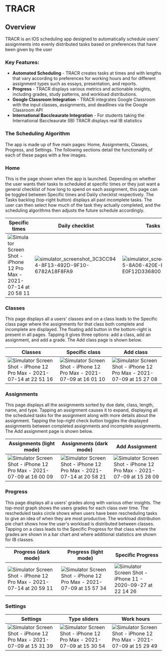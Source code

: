 # TRACR
## Overview

TRACR is an IOS scheduling app designed to automatically schedule users' assignments into evenly distributed tasks based on preferences that have been given by the user

### Key Features:
- **Automated Scheduling** - TRACR creates tasks at times and with lengths that vary according to preferences for working hours and for different assignment types such as essays, presentation, and reports. 
- **Progress** - TRACR displays various metrics and actionable insights, including grades, study patterns, and workload distributions.
- **Google Classroom Integration** - TRACR integrates Google Classroom with the input classes, assignments, and deadlines via the Google Classroom API
- **International Baccleaurate Integration** - For students taking the International Baccleaurate (IB) TRACR displays real IB statistics 

### The Scheduling Algorithm

The app is made up of five main pages: Home, Assignments, Classes, Progress, and Settings. The following sections detail the functionality of each of these pages with a few images.

### Home

This is the page shown when the app is launched. Depending on whether the user wants their tasks to scheduled at specific times or they just want a general checklist of how long to spend on each assignment, this page can be toggled between Specific times and Daiily checklist respectively. The Tasks backlog (top-right button) displays all past incomplete tasks. The user can then select how much of the task they actually completed, and the scheduling algorithms then adjusts the future schedule accordingly. 

|Specific times|Daily checklist|Tasks backlog|
|---|---|---|
|![Simulator Screen Shot - iPhone 12 Pro Max - 2021-07-14 at 20 58 11](https://user-images.githubusercontent.com/46422100/206752337-57e5842c-e572-41b7-9d70-1f3326a71c5e.png)|![simulator_screenshot_3C3CC944-8F13-492D-9F10-6782A18F8FA9](https://user-images.githubusercontent.com/46422100/206752367-aee57588-048e-43b1-98c9-bf24a404b2cd.png)|![simulator_screenshot_ADD47A05-8A06-420E-B144-E0F12D336800](https://user-images.githubusercontent.com/46422100/206752393-0839cb9b-4a37-47c9-b389-68a244409aa4.png)|

### Classes

This page displays all a users' classes and on a class leads to the Specific class page where the assignments for that class both complete and incomplete are displayed. The floating add button in the bottom-right is present in all pages. Tapping it gives three options: add a class, add an assignment, and add a grade. The Add class page is shown below. 

|Classes|Specific class|Add class|
|---|---|---|
|![Simulator Screen Shot - iPhone 12 Pro Max - 2021-07-14 at 22 51 16](https://user-images.githubusercontent.com/46422100/206757622-8154efc4-7316-475e-85e0-9c0b6562473c.png)|![Simulator Screen Shot - iPhone 12 Pro Max - 2021-07-09 at 16 01 10](https://user-images.githubusercontent.com/46422100/206757651-c8457966-e3a5-4dd7-8579-de612799f7ce.png)|![Simulator Screen Shot - iPhone 12 Pro Max - 2021-07-09 at 15 27 08](https://user-images.githubusercontent.com/46422100/206758839-7259454e-f312-4a97-bc16-1f06ec58b8ed.png)|![Uploading Simulator Screen Shot - iPhone 12 Pro Max - 2021-07-09 at 15.27.08.png…]()|

### Assignments

This page displays all the assignments sorted by due date, class, length, name, and type. Tapping an assignment causes it to expand, displaying all the scheduled tasks for the assignment along with more details about the assignment. Tapping the top-right check button toggles the displayed assignments between completed assignments and incomplete assignments. The Add assignment page is shown below.

|Assignments (light mode)|Assignments (dark mode)|Add Assignment|
|---|---|---|
|![Simulator Screen Shot - iPhone 12 Pro Max - 2021-07-09 at 16 00 09](https://user-images.githubusercontent.com/46422100/206762955-703045cc-25ff-4ea1-92ff-e803c6202ae8.png)|![Simulator Screen Shot - iPhone 12 Pro Max - 2021-07-14 at 20 58 21](https://user-images.githubusercontent.com/46422100/206762987-7511d375-6cb1-4b84-932d-018ff8f657c5.png)|![Simulator Screen Shot - iPhone 12 Pro Max - 2021-07-09 at 15 28 09](https://user-images.githubusercontent.com/46422100/206763037-52a8b833-18d2-4fb6-97b9-95172fcd1b6f.png)|

### Progress 

This page displays all a users' grades along with various other insights. The top-most graph shows the users grades for each class over time. The rescheduled tasks circle shows when users have been rescheduling tasks to give an idea of when they are most productive. The workload distribution pie chart shows how the user's workload is distributed between classes. Tapping on a class leads to the Specific Progress for that class where the grades are shown in a bar chart and where additional statistics are shown for IB classes.

|Progress (dark mode)|Progress (light mode)| Specific Progress|
|---|---|---|
|![Simulator Screen Shot - iPhone 12 Pro Max - 2021-07-14 at 20 59 11](https://user-images.githubusercontent.com/46422100/206812527-a8a3c159-e100-452e-804f-3899f1d02fb3.png)|![Simulator Screen Shot - iPhone 12 Pro Max - 2021-07-09 at 15 57 34](https://user-images.githubusercontent.com/46422100/206812549-dbfb98b1-ec90-4558-9cce-dfb2f6e8e9bf.png)|![Simulator Screen Shot - iPhone 11 - 2020-09-27 at 22 14 26](https://user-images.githubusercontent.com/46422100/206813474-8981ad26-d27c-4b1a-a49d-abfd52c527f1.png)|

### Settings

|Settings|Type sliders|Work hours|
|---|---|---|
|![Simulator Screen Shot - iPhone 12 Pro Max - 2021-07-09 at 15 31 39](https://user-images.githubusercontent.com/46422100/206813340-3638a276-4d3c-4419-b9e1-8b86a9824829.png)|![Simulator Screen Shot - iPhone 12 Pro Max - 2021-07-09 at 15 30 54](https://user-images.githubusercontent.com/46422100/206813360-0b614b73-3007-4aee-aa23-339affdca27e.png)|![Simulator Screen Shot - iPhone 12 Pro Max - 2021-07-09 at 15 29 49](https://user-images.githubusercontent.com/46422100/206813386-867962ab-9109-4eb3-8059-d812e278320d.png)|
